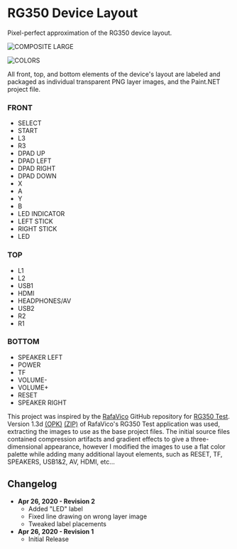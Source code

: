 # RG350 Device Layout

Pixel-perfect approximation of the RG350 device layout.

![COMPOSITE LARGE](https://user-images.githubusercontent.com/14294487/80319127-53fb0e00-87d4-11ea-83b2-7a97aa080ac5.png)

![COLORS](https://user-images.githubusercontent.com/14294487/80319546-6e35eb80-87d6-11ea-9c0d-21c1f0686a3c.png)

All front, top, and bottom elements of the device's layout are labeled and packaged as individual transparent PNG layer images, and the Paint.NET project file.

### FRONT
* SELECT
* START
* L3
* R3
* DPAD UP
* DPAD LEFT
* DPAD RIGHT
* DPAD DOWN
* X
* A
* Y
* B
* LED INDICATOR
* LEFT STICK
* RIGHT STICK
* LED

### TOP
* L1
* L2
* USB1
* HDMI
* HEADPHONES/AV
* USB2
* R2
* R1

### BOTTOM
* SPEAKER LEFT
* POWER
* TF
* VOLUME-
* VOLUME+
* RESET
* SPEAKER RIGHT

This project was inspired by the [RafaVico](https://github.com/RafaVico) GitHub repository for [RG350 Test](https://github.com/RafaVico/rg350_test). Version 1.3d [(OPK)](https://github.com/westoncampbell/rg350-device-layout/files/4534645/rg350test_v1.3d-opk.zip) [(ZIP)](https://github.com/westoncampbell/rg350-device-layout/files/4534646/rg350test_v1.3d-zip.zip) of RafaVico's RG350 Test application was used, extracting the images to use as the base project files. The initial source files contained compression artifacts and gradient effects to give a three-dimensional appearance, however I modified the images to use a flat color palette while adding many additional layout elements, such as RESET, TF, SPEAKERS, USB1&2, AV, HDMI, etc...

**Changelog**
---
* **Apr 26, 2020 - Revision 2**
  * Added "LED" label
  * Fixed line drawing on wrong layer image
  * Tweaked label placements
* **Apr 26, 2020 - Revision 1**
  * Initial Release
